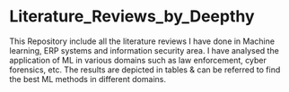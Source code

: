 # Literature_Reviews_by_Deepthy
This Repository include all the literature reviews I have done in Machine learning, ERP systems and information security area. I have analysed the application of ML in various domains such as law enforcement, cyber forensics, etc. The results are depicted in tables & can be referred to find the best ML methods in different domains.
